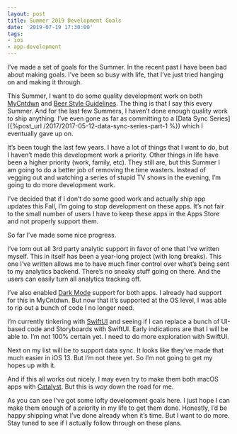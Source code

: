 ```yaml
---
layout: post
title: Summer 2019 Development Goals
date: '2019-07-19 17:30:00'
tags:
- ios
- app-development
---
```


I’ve made a set of goals for the Summer. In the recent past I have been bad about making goals. I’ve been so busy with life, that I’ve just tried hanging on and making it through.

This Summer, I want to do some quality development work on both [MyCntdwn](https://apps.apple.com/us/app/mycntdwn/id293970065?ls=1) and [Beer Style Guidelines](https://apps.apple.com/us/app/beer-style-guidelines/id998139111?ls=1). The thing is that I say this every Summer. And for the last few Summers, I haven’t done enough quality work to ship anything. I’ve even gone as far as committing to a [Data Sync Series]({%post_url /2017/2017-05-12-data-sync-series-part-1 %}) which I eventually gave up on.

It’s been tough the last few years. I have a lot of things that I want to do, but I haven’t made this development work a priority. Other things in life have been a higher priority (work, family, etc). They still are, but this Summer I am going to do a better job of removing the time wasters. Instead of vegging out and watching a series of stupid TV shows in the evening, I’m going to do more development work.

I’ve decided that if I don’t do some good work and actually ship app updates this Fall, I’m going to stop development on these apps. It’s not fair to the small number of users I have to keep these apps in the Apps Store and not properly support them.

So far I’ve made some nice progress.

I’ve torn out all 3rd party analytic support in favor of one that I’ve written myself. This in itself has been a year-long project (with long breaks). This one I’ve written allows me to have much finer control over what’s being sent to my analytics backend. There’s no sneaky stuff going on there. And the users can easily turn all analytics tracking off.

I’ve also enabled [Dark Mode](https://developer.apple.com/design/human-interface-guidelines/ios/visual-design/dark-mode/) support for both apps. I already had support for this in MyCntdwn. But now that it’s supported at the OS level, I was able to rip out a bunch of code I no longer need.

I’m currently tinkering with [SwiftUI](https://developer.apple.com/xcode/swiftui/) and seeing if I can replace a bunch of UI-based code and Storyboards with SwiftUI. Early indications are that I will be able to. I’m not 100% certain yet. I need to do more exploration with SwiftUI.

Next on my list will be to support data sync. It looks like they’ve made that much easier in iOS 13. But I’m not there yet. So I’m not going to get my hopes up with it.

And if this all works out nicely. I may even try to make them both macOS apps with [Catalyst](https://developer.apple.com/ipad-apps-for-mac/). But this is _way_ down the road for me.

As you can see I’ve got some lofty development goals here. I just hope I can make them enough of a priority in my life to get them done. Honestly, I’d be happy shipping what I’ve done already when it’s time. But I want to do more. Stay tuned to see if I actually follow through on these plans.

